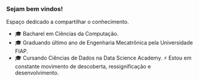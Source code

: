### Sejam bem vindos! 

Espaço dedicado a compartilhar o conhecimento.

- 🎓 Bacharel em Ciências da Computação.
- 🎓 Graduando último ano de Engenharia Mecatrônica pela Universidade FIAP.
- 🎓 Cursando Ciências de Dados na Data Science Academy.
⚡ Estou em constante movimento de descoberta, ressignificação e desenvolvimento.
